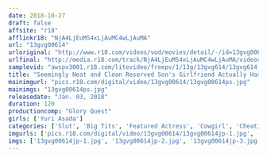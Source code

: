 ```yaml
---
date: 2018-10-27
draft: false
affsite: "r18"
afflinkr18: "NjA4LjEuMS4xLjAuMC4wLjAuMA"
url: "13gvg00614"
urloriginal: "http://www.r18.com/videos/vod/movies/detail/-/id=13gvg00614"
urlfinal: "http://media.r18.com/track/NjA4LjEuMS4xLjAuMC4wLjAuMA/videos/vod/movies/detail/-/id=13gvg00614"
samplevid: "awspv3001.r18.com/litevideo/freepv/1/13g/13gvg614/13gvg614_dmb_w.mp4"
title: "Seemingly Neat and Clean Reserved Son's Girlfriend Actually Has Big Tits and is Crazy at Cowgirl! Yuri Asada"
mainimgurl: "pics.r18.com/digital/video/13gvg00614/13gvg00614ps.jpg"
mainimgs: "13gvg00614ps.jpg"
releasedate: "Jan. 03, 2018"
duration: 120
productioncomp: "Glory Quest"
girls: ['Yuri Asada']
categories: ['Slut', 'Big Tits', 'Featured Actress', 'Cowgirl', 'Cheating Wife', 'Titty Fuck', 'Hi-Def']
imgurls: ['pics.r18.com/digital/video/13gvg00614/13gvg00614jp-1.jpg', 'pics.r18.com/digital/video/13gvg00614/13gvg00614jp-2.jpg', 'pics.r18.com/digital/video/13gvg00614/13gvg00614jp-3.jpg', 'pics.r18.com/digital/video/13gvg00614/13gvg00614jp-4.jpg', 'pics.r18.com/digital/video/13gvg00614/13gvg00614jp-5.jpg', 'pics.r18.com/digital/video/13gvg00614/13gvg00614jp-6.jpg', 'pics.r18.com/digital/video/13gvg00614/13gvg00614jp-7.jpg', 'pics.r18.com/digital/video/13gvg00614/13gvg00614jp-8.jpg', 'pics.r18.com/digital/video/13gvg00614/13gvg00614jp-9.jpg', 'pics.r18.com/digital/video/13gvg00614/13gvg00614jp-10.jpg', 'pics.r18.com/digital/video/13gvg00614/13gvg00614jp-11.jpg', 'pics.r18.com/digital/video/13gvg00614/13gvg00614jp-12.jpg', 'pics.r18.com/digital/video/13gvg00614/13gvg00614jp-13.jpg', 'pics.r18.com/digital/video/13gvg00614/13gvg00614jp-14.jpg', 'pics.r18.com/digital/video/13gvg00614/13gvg00614jp-15.jpg', 'pics.r18.com/digital/video/13gvg00614/13gvg00614jp-16.jpg', 'pics.r18.com/digital/video/13gvg00614/13gvg00614jp-17.jpg', 'pics.r18.com/digital/video/13gvg00614/13gvg00614jp-18.jpg', 'pics.r18.com/digital/video/13gvg00614/13gvg00614jp-19.jpg', 'pics.r18.com/digital/video/13gvg00614/13gvg00614jp-20.jpg']
imgs: ['13gvg00614jp-1.jpg', '13gvg00614jp-2.jpg', '13gvg00614jp-3.jpg', '13gvg00614jp-4.jpg', '13gvg00614jp-5.jpg', '13gvg00614jp-6.jpg', '13gvg00614jp-7.jpg', '13gvg00614jp-8.jpg', '13gvg00614jp-9.jpg', '13gvg00614jp-10.jpg', '13gvg00614jp-11.jpg', '13gvg00614jp-12.jpg', '13gvg00614jp-13.jpg', '13gvg00614jp-14.jpg', '13gvg00614jp-15.jpg', '13gvg00614jp-16.jpg', '13gvg00614jp-17.jpg', '13gvg00614jp-18.jpg', '13gvg00614jp-19.jpg', '13gvg00614jp-20.jpg']
---
```

